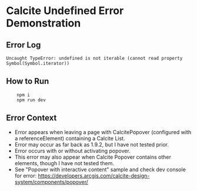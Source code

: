 # Calcite Undefined Error Demonstration

## Error Log
```log
Uncaught TypeError: undefined is not iterable (cannot read property Symbol(Symbol.iterator))
```

## How to Run
```shell
    npm i
    npm run dev
```

## Error Context
* Error appears when leaving a page with CalcitePopover (configured with a referenceElement) containing a Calcite List.
* Error may occur as far back as 1.9.2, but I have not tested prior.
* Error occurs with or without activating popover.
* This error may also appear when Calcite Popover contains other elements, though I have not tested them.
* See "Popover with interactive content" sample and check dev console for error: https://developers.arcgis.com/calcite-design-system/components/popover/